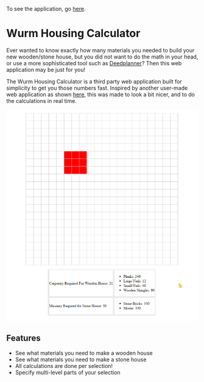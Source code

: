 To see the application, go [here](https://divark.github.io/wurmhousingcalculator/).

# Wurm Housing Calculator
Ever wanted to know exactly how many materials you needed to build your new wooden/stone house, but you did not want to do the math in your head, or use a more sophisticated tool such as [Deedplanner](https://forum.wurmonline.com/index.php?/topic/79352-deedplanner-288-3d-house-and-deed-planner/)? Then this web application may be just for you!

The Wurm Housing Calculator is a third party web application built for simplicity to get you those numbers fast. Inspired by another user-made web application as shown [here](http://webdepp.sense-net.at/~toni/wurm/housecalc.php), this was made to look a bit nicer, and to do the calculations in real time.

![Screenshot](assets/WurmHouseCalc2.png)

## Features
- See what materials you need to make a wooden house
- See what materials you need to make a stone house
- All calculations are done per selection!
- Specify multi-level parts of your selection
